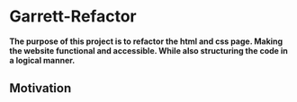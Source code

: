 # Garrett-Refactor
**The purpose of this project is to refactor the html and css page. Making the website functional and accessible. While also structuring the code in a logical manner.**
## Motivation
